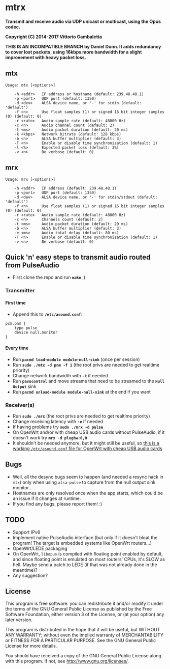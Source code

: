 # mtrx

**Transmit and receive audio via UDP unicast or multicast, using the Opus codec.**

**Copyright (C) 2014-2017 Vittorio Gambaletta**

**THIS IS AN INCOMPATIBLE BRANCH by Daniel Dunn. It adds redundancy to cover lost packets, using 16kbps more bandwidth for a slight improvement with heavy packet loss.**
## mtx
```
Usage: mtx [<options>]

    -h <addr>   IP address or hostname (default: 239.48.48.1)
    -p <port>   UDP port (default: 1350)
    -d <dev>    ALSA device name, or '-' for stdin (default: 'default')
    -f <n>      Use float samples (1) or signed 16 bit integer samples (0) (default: 0)
    -r <rate>   Audio sample rate (default: 48000 Hz)
    -c <n>      Audio channel count (default: 2)
    -t <ms>     Audio packet duration (default: 20 ms)
    -k <kbps>   Network bitrate (default: 128 kbps)
    -b <n>      ALSA buffer multiplier (default: 3)
    -T <n>      Enable or disable time synchronization (default: 1)
    -l <%>      Expected packet loss (default: 3%)
    -v <n>      Be verbose (default: 0)
```

## mrx
```
Usage: mrx [<options>]

    -h <addr>   IP address (default: 239.48.48.1)
    -p <port>   UDP port (default: 1350)
    -d <dev>    ALSA device name, or '-' for stdin/stdout (default: 'default')
    -f <n>      Use float samples (1) or signed 16 bit integer samples (0) (default: 0)
    -r <rate>   Audio sample rate (default: 48000 Hz)
    -c <n>      Channels count (default: 2)
    -t <ms>     Audio packet duration (default: 20 ms)
    -b <n>      ALSA buffer multiplier (default: 3)
    -e <ms>     Audio total delay (default: 80 ms)
    -T <n>      Enable or disable time synchronization (default: 1)
    -v <n>      Be verbose (default: 0)
```

## Quick 'n' easy steps to transmit audio routed from PulseAudio

- First clone the repo and run **`make`** ;)

### Transmitter

#### First time

- Append this to **`/etc/asound.conf`**:
```
pcm.pnm {
	type pulse
	device null.monitor
}
```

#### Every time

- Run **`pacmd load-module module-null-sink`** (once per session)
- Run **`sudo ./mtx -d pnm -f 1`** (the root privs are needed to get realtime priority)
- Change network bandwidth with **`-k`** if needed
- Run **`pavucontrol`** and move streams that need to be streamed to the **`Null Output`** sink
- Run **`pacmd unload-module module-null-sink`** at the end if you want

### Receiver(s)

- Run **`sudo ./mrx`** (the root privs are needed to get realtime priority)
- Change receiving latency with **`-e`** if needed
- If having problems try **`sudo ./mrx -d pulse`**
- On OpenWrt and/or with cheap USB audio cards without PulseAudio, if it doesn't work try **`mrx -d plughw:0,0`**
- It shouldn't be needed anymore, but it might still be useful, so [this is a working `/etc/asound.conf` file for OpenWrt with cheap USB audio cards](https://gist.github.com/VittGam/ad0c1ce0143e4fb7a55fe8947b085e26)

## Bugs

- Well, all the desync bugs seem to happen (and needed a resync hack in `mtx`) only when using `alsa-pulse` to capture from the null output sink monitor...
- Hostnames are only resolved once when the app starts, which could be an issue if it changes at runtime.
- If you find any bugs, please report them! :)

## TODO

- Support IPv6
- Implement native PulseAudio interface (but only if it doesn't bloat the program! The target is embedded systems like OpenWrt routers...)
- OpenWrt/LEDE packaging
- On OpenWrt, `libopus` is compiled with floating point enabled by default, and since floating point is emulated on most routers' CPUs, it's SLOW as hell. Maybe send a patch to LEDE (if that was not already done in the meantime)?
- Any suggestion?

## License

This program is free software: you can redistribute it and/or modify it under the terms of the GNU General Public License as published by the Free Software Foundation, either version 3 of the License, or (at your option) any later version.

This program is distributed in the hope that it will be useful, but WITHOUT ANY WARRANTY; without even the implied warranty of MERCHANTABILITY or FITNESS FOR A PARTICULAR PURPOSE. See the GNU General Public License for more details.

You should have received a copy of the GNU General Public License along with this program. If not, see <http://www.gnu.org/licenses/>.
